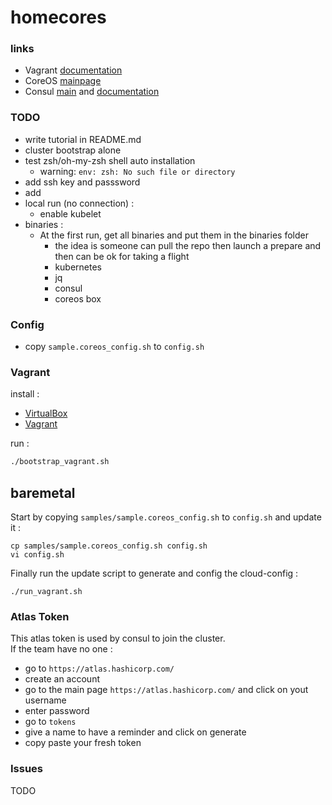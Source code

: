 # homecores

### links
- Vagrant [documentation](https://docs.vagrantup.com/v2/)
- CoreOS [mainpage](https://coreos.com/)
- Consul [main](https://www.consul.io/) and [documentation](https://www.consul.io/docs/index.html)

### TODO
- write tutorial in README.md
- cluster bootstrap alone
- test zsh/oh-my-zsh shell auto installation
   - warning: `env: zsh: No such file or directory`
- add ssh key and passsword
- add 
- local run (no connection) :
   - enable kubelet
- binaries :   
   - At the first run, get all binaries and put them in the binaries folder
     - the idea is someone can pull the repo then launch a prepare and then can be ok for taking a flight
     - kubernetes
     - jq
     - consul
     - coreos box

### Config
- copy `sample.coreos_config.sh` to `config.sh`

### Vagrant
install :
- [VirtualBox](https://www.virtualbox.org/)
- [Vagrant](https://www.vagrantup.com/)

run :
```bash
./bootstrap_vagrant.sh
```

## baremetal
Start by copying `samples/sample.coreos_config.sh` to `config.sh` and update it :  
```
cp samples/sample.coreos_config.sh config.sh
vi config.sh
```

Finally run the update script to generate and config the cloud-config :  
```
./run_vagrant.sh
```


### Atlas Token
This atlas token is used by consul to join the cluster.  
If the team have no one :
- go to `https://atlas.hashicorp.com/`
- create an account
- go to the main page `https://atlas.hashicorp.com/` and click on yout username
- enter password
- go to `tokens`
- give a name to have a reminder and click on generate
- copy paste your fresh token

### Issues
TODO